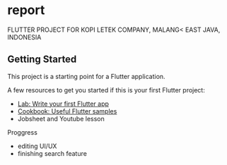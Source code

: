 # report

FLUTTER PROJECT FOR KOPI LETEK COMPANY, MALANG< EAST JAVA, INDONESIA

## Getting Started

This project is a starting point for a Flutter application.

A few resources to get you started if this is your first Flutter project:

- [Lab: Write your first Flutter app](https://flutter.dev/docs/get-started/codelab)
- [Cookbook: Useful Flutter samples](https://flutter.dev/docs/cookbook)
- Jobsheet and Youtube lesson

Proggress
- editing UI/UX
- finishing search feature
